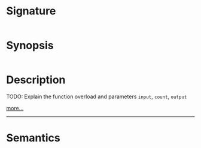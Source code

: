 # Signature
```vikid-signature
```

# Synopsis
```vikid-synopsis
```

# Description
TODO: Explain the function overload and parameters `input`, `count`, `output`

[more...](http://reactivex.io/documentation/operators/take.html)

----
# Semantics